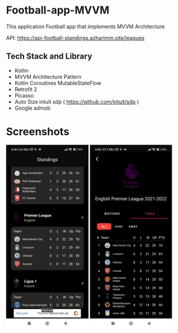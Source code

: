 # Football-app-MVVM
This application Football app that implements MVVM Architecture 

API: https://api-football-standings.azharimm.site/leagues
<H2>Tech Stack and Library</H2>

- Kotlin
- MVVM Architecture Pattern
- Kotlin Coroutines MutableStateFlow
- Retrofit 2
- Picasso
- Auto Size intuit sdp ( https://github.com/intuit/sdp )
- Google admob


# Screenshots
<a href="https://github.com/Ilhom0549/Football-app-MVVM/blob/master/screenshots/first.jpg" target="_blank"><img src="https://github.com/Ilhom0549/Football-app-MVVM/blob/master/screenshots/first.jpg" height="500"></a>
<a href="https://github.com/Ilhom0549/Football-app-MVVM/blob/master/screenshots/second.jpg" target="_blank"><img src="https://github.com/Ilhom0549/Football-app-MVVM/blob/master/screenshots/second.jpg" height="500"></a>
